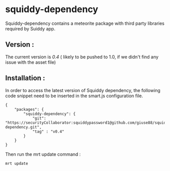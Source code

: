 squiddy-dependency
==================
Squiddy-dependency contains a meteorite package with third party libraries required by Suiddy app.

Version :
---
The current version is *0.4* ( likely to be pushed to 1.0, if we didn't find any issue with the asset file) 

Installation :
---
In order to access the latest version of Squiddy dependency, the following code snippet need to be inserted 
in the smart.js configuration file. 

```
{
    "packages": {
        "squiddy-dependency": {
            "git": "https://securityCollaborator:squiddypassword1@github.com/giuse88/squiddy-dependency.git", 
            "tag" : "v0.4"
        }
    }
}
```

Then run the mrt update command : 
```
mrt update 
```

